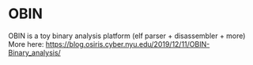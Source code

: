 # OBIN
OBIN is a toy binary analysis platform (elf parser + disassembler + more) More here: https://blog.osiris.cyber.nyu.edu/2019/12/11/OBIN-Binary_analysis/
